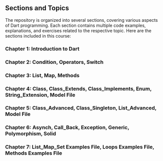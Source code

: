 

## Sections and Topics

The repository is organized into several sections, covering various aspects of Dart programming. Each section contains multiple code examples, explanations, and exercises related to the respective topic. Here are the sections included in this course:

### Chapter 1: Introduction to Dart
### Chapter 2: Condition, Operators, Switch
### Chapter 3: List, Map, Methods
### Chapter 4: Class, Class_Extends, Class_Implements, Enum, String_Extension, Model File
### Chapter 5: Class_Advanced, Class_Singleton, List_Advanced, Model File
### Chapter 6: Asynch, Call_Back, Exception, Generic, Polymorphism, Solid
### Chapter 7: List_Map_Set Examples File, Loops Examples File, Methods Examples File


